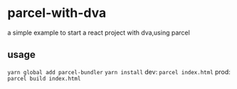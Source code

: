 # parcel-with-dva
a simple example to start a react project with dva,using parcel
## usage
`yarn global add parcel-bundler`
`yarn install`
dev: `parcel index.html`
prod: `parcel build index.html`
